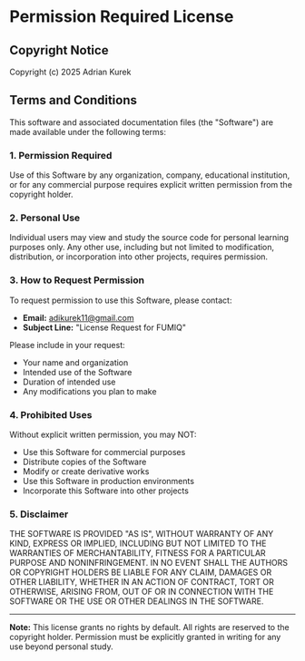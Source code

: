 # Permission Required License

## Copyright Notice
Copyright (c) 2025 Adrian Kurek

## Terms and Conditions

This software and associated documentation files (the "Software") are made available under the following terms:

### 1. Permission Required
Use of this Software by any organization, company, educational institution, or for any commercial purpose requires explicit written permission from the copyright holder.

### 2. Personal Use
Individual users may view and study the source code for personal learning purposes only. Any other use, including but not limited to modification, distribution, or incorporation into other projects, requires permission.

### 3. How to Request Permission
To request permission to use this Software, please contact:
- **Email:** adikurek11@gmail.com
- **Subject Line:** "License Request for FUMIQ"

Please include in your request:
- Your name and organization
- Intended use of the Software
- Duration of intended use
- Any modifications you plan to make

### 4. Prohibited Uses
Without explicit written permission, you may NOT:
- Use this Software for commercial purposes
- Distribute copies of the Software
- Modify or create derivative works
- Use this Software in production environments
- Incorporate this Software into other projects

### 5. Disclaimer
THE SOFTWARE IS PROVIDED "AS IS", WITHOUT WARRANTY OF ANY KIND, EXPRESS OR IMPLIED, INCLUDING BUT NOT LIMITED TO THE WARRANTIES OF MERCHANTABILITY, FITNESS FOR A PARTICULAR PURPOSE AND NONINFRINGEMENT. IN NO EVENT SHALL THE AUTHORS OR COPYRIGHT HOLDERS BE LIABLE FOR ANY CLAIM, DAMAGES OR OTHER LIABILITY, WHETHER IN AN ACTION OF CONTRACT, TORT OR OTHERWISE, ARISING FROM, OUT OF OR IN CONNECTION WITH THE SOFTWARE OR THE USE OR OTHER DEALINGS IN THE SOFTWARE.

---

**Note:** This license grants no rights by default. All rights are reserved to the copyright holder. Permission must be explicitly granted in writing for any use beyond personal study.
